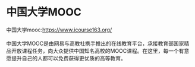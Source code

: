 # 中国大学MOOC

  中国大学mooc:https://www.icourse163.org/<br/>  
  中国大学MOOC是由网易与高教社携手推出的在线教育平台，承接教育部国家精品开放课程任务，向大众提供中国知名高校的MOOC课程。在这里，每一个有意愿提升自己的人都可以免费获得更优质的高等教育。
  
